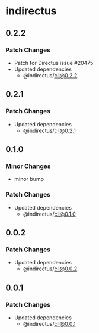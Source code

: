 # indirectus

## 0.2.2

### Patch Changes

- Patch for Directus issue #20475
- Updated dependencies
  - @indirectus/cli@0.2.2

## 0.2.1

### Patch Changes

- Updated dependencies
  - @indirectus/cli@0.2.1

## 0.1.0

### Minor Changes

- minor bump

### Patch Changes

- Updated dependencies
  - @indirectus/cli@0.1.0

## 0.0.2

### Patch Changes

- Updated dependencies
  - @indirectus/cli@0.0.2

## 0.0.1

### Patch Changes

- Updated dependencies
  - @indirectus/cli@0.0.1

